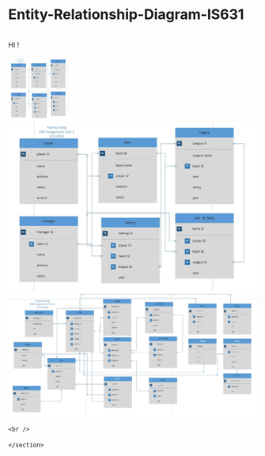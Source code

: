 # Entity-Relationship-Diagram-IS631
<!DOCTYPE html>
<html>

  <head>
    <meta charset='utf-8' />
    <meta http-equiv="X-UA-Compatible" content="chrome=1" />
    <meta name="description" content="Home Page : My Github Web" />

<div id="main_content_wrap" class="outer">
    <section id="main_content" class="inner">
    <br />
     Hi ! <br /><br />
    <img src="/2.2.2019.jpg" alt="HTML5 Icon" style="width:128px;height:128px;">
      <img src="2.2.2019.jpg">
      <img src="2.17.2019.jpg">

    <br />

    </section>
</div>




  </body>
</html>
